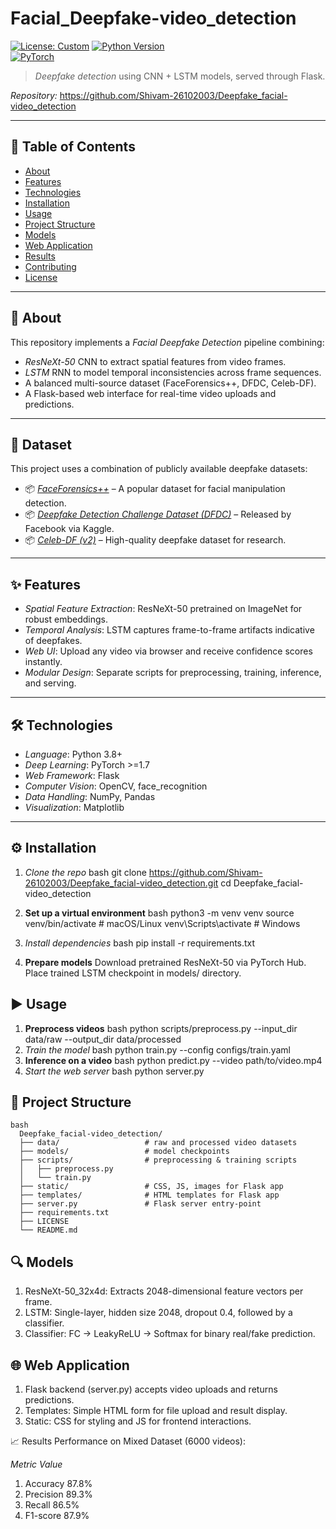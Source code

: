 # Facial_Deepfake-video_detection
[![License: Custom](https://img.shields.io/badge/License-Custom-blue.svg)](LICENSE) [![Python Version](https://img.shields.io/badge/Python-3.8%2B-blue.svg)](https://www.python.org/downloads/)  
[![PyTorch](https://img.shields.io/badge/PyTorch-%3E%3D1.7-red.svg)](https://pytorch.org/)

 

> *Deepfake detection* using CNN + LSTM models, served through Flask.  

*Repository:* https://github.com/Shivam-26102003/Deepfake_facial-video_detection   

---

## 🔖 Table of Contents

- [About](#about)
- [Features](#features)
- [Technologies](#technologies)
- [Installation](#installation)
- [Usage](#usage)
- [Project Structure](#project-structure)
- [Models](#models)
- [Web Application](#web-application)
- [Results](#results)
- [Contributing](#contributing)
- [License](#license)

---

## 🧐 About

This repository implements a *Facial Deepfake Detection* pipeline combining:

- *ResNeXt-50* CNN to extract spatial features from video frames.
- *LSTM* RNN to model temporal inconsistencies across frame sequences.
- A balanced multi-source dataset (FaceForensics++, DFDC, Celeb-DF).
- A Flask-based web interface for real-time video uploads and predictions.

---

## 📁 Dataset

This project uses a combination of publicly available deepfake datasets:

- 📦 *[FaceForensics++](https://github.com/ondyari/FaceForensics)* – A popular dataset for facial manipulation detection.
- 📦 *[Deepfake Detection Challenge Dataset (DFDC)](https://www.kaggle.com/c/deepfake-detection-challenge/data)* – Released by Facebook via Kaggle.
- 📦 *[Celeb-DF (v2)](https://github.com/yuezunli/Celeb-DF)* – High-quality deepfake dataset for research.

---

## ✨ Features

- *Spatial Feature Extraction*: ResNeXt-50 pretrained on ImageNet for robust embeddings.
- *Temporal Analysis*: LSTM captures frame-to-frame artifacts indicative of deepfakes.
- *Web UI*: Upload any video via browser and receive confidence scores instantly.
- *Modular Design*: Separate scripts for preprocessing, training, inference, and serving.

---

## 🛠 Technologies

- *Language*: Python 3.8+
- *Deep Learning*: PyTorch >=1.7
- *Web Framework*: Flask
- *Computer Vision*: OpenCV, face_recognition
- *Data Handling*: NumPy, Pandas
- *Visualization*: Matplotlib

---

## ⚙ Installation

1. *Clone the repo*
   bash
   git clone https://github.com/Shivam-26102003/Deepfake_facial-video_detection.git
   cd Deepfake_facial-video_detection

2. **Set up a virtual environment**
   bash
   python3 -m venv venv
   source venv/bin/activate   # macOS/Linux
   venv\Scripts\activate      # Windows
3. *Install dependencies*
   bash
   pip install -r requirements.txt
4. **Prepare models**
   Download pretrained ResNeXt-50 via PyTorch Hub.
   Place trained LSTM checkpoint in models/ directory.

## ▶ Usage
1. **Preprocess videos**
   bash
   python scripts/preprocess.py --input_dir data/raw --output_dir data/processed
2. *Train the model*
   bash
   python train.py --config configs/train.yaml
3. **Inference on a video**
   bash
   python predict.py --video path/to/video.mp4
4. *Start the web server*
   bash
   python server.py
   
## 📂 Project Structure
    bash
      Deepfake_facial-video_detection/
      ├── data/                   # raw and processed video datasets
      ├── models/                 # model checkpoints
      ├── scripts/                # preprocessing & training scripts
      │   ├── preprocess.py
      │   └── train.py
      ├── static/                 # CSS, JS, images for Flask app
      ├── templates/              # HTML templates for Flask app
      ├── server.py               # Flask server entry-point
      ├── requirements.txt
      ├── LICENSE
      └── README.md

## 🔍 Models
1. ResNeXt-50_32x4d: Extracts 2048-dimensional feature vectors per frame.
2. LSTM: Single-layer, hidden size 2048, dropout 0.4, followed by a classifier.
3. Classifier: FC → LeakyReLU → Softmax for binary real/fake prediction.

## 🌐 Web Application
1. Flask backend (server.py) accepts video uploads and returns predictions.
2. Templates: Simple HTML form for file upload and result display.
3. Static: CSS for styling and JS for frontend interactions.

📈 Results
Performance on Mixed Dataset (6000 videos):

   *Metric	    Value*
 1. Accuracy	  87.8%
 2. Precision    89.3%
 3. Recall	     86.5%
 4. F1-score     87.9%
